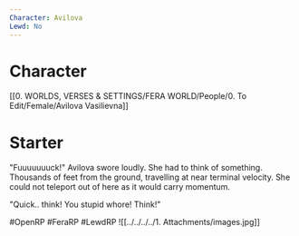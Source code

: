 ```yaml
---
Character: Avilova
Lewd: No
---
```

# Character
[[0. WORLDS, VERSES & SETTINGS/FERA WORLD/People/0. To Edit/Female/Avilova Vasilievna]]

# Starter
"Fuuuuuuuck!" Avilova swore loudly. She had to think of something. Thousands of feet from the ground, travelling at near terminal velocity. She could not teleport out of here as it would carry momentum. 

"Quick.. think! You stupid whore! Think!"

#OpenRP #FeraRP #LewdRP 
![[../../../../1. Attachments/images.jpg]]